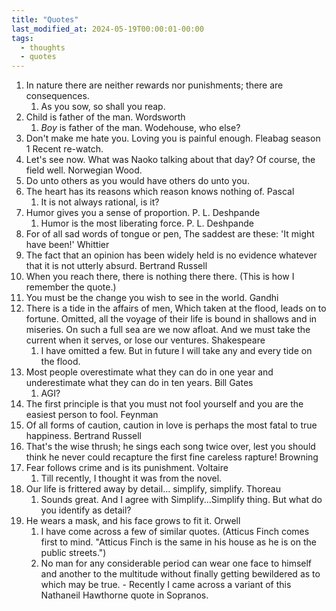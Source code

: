 ```yaml
---
title: "Quotes"
last_modified_at: 2024-05-19T00:00:01-00:00
tags: 
  - thoughts
  - quotes
---
```


1. In nature there are neither rewards nor punishments; there are consequences.
   1. As you sow, so shall you reap.
2. Child is father of the man. Wordsworth
   1. *Boy* is father of the man. Wodehouse, who else?
3. Don't make me hate you. Loving you is painful enough. Fleabag season 1 Recent re-watch.
4. Let's see now. What was Naoko talking about that day? Of course, the field well. Norwegian Wood.
5. Do unto others as you would have others do unto you.
6. The heart has its reasons which reason knows nothing of. Pascal
   1. It is not always rational, is it?
7. Humor gives you a sense of proportion. P. L. Deshpande
   1. Humor is the most liberating force. P. L. Deshpande
8. For of all sad words of tongue or pen, The saddest are these: 'It might have been!' Whittier
9.  The fact that an opinion has been widely held is no evidence whatever that it is not utterly absurd. Bertrand Russell
10. When you reach there, there is nothing there there. (This is how I remember the quote.)
11. You must be the change you wish to see in the world. Gandhi
12. There is a tide in the affairs of men, Which taken at the flood, leads on to fortune. Omitted, all the voyage of their life is bound in shallows and in miseries. On such a full sea are we now afloat. And we must take the current when it serves, or lose our ventures. Shakespeare
    1. I have omitted a few. But in future I will take any and every tide on the flood.
13. Most people overestimate what they can do in one year and underestimate what they can do in ten years. Bill Gates
    1.  AGI?
14. The first principle is that you must not fool yourself and you are the easiest person to fool. Feynman
15. Of all forms of caution, caution in love is perhaps the most fatal to true happiness. Bertrand Russell
16. That's the wise thrush; he sings each song twice over, lest you should think he never could recapture the first fine careless rapture! Browning
17. Fear follows crime and is its punishment. Voltaire
    1. Till recently, I thought it was from the novel.
18. Our life is frittered away by detail... simplify, simplify. Thoreau
    1. Sounds great. And I agree with Simplify...Simplify thing. But what do you identify as detail?
19. He wears a mask, and his face grows to fit it. Orwell
    1. I have come across a few of similar quotes. (Atticus Finch comes first to mind. "Atticus Finch is the same in his house as he is on the public streets.")
    2. No man for any considerable period can wear one face to himself and another to the multitude without finally getting bewildered as to which may be true. - Recently I came across a variant of this Nathaneil Hawthorne quote in Sopranos.